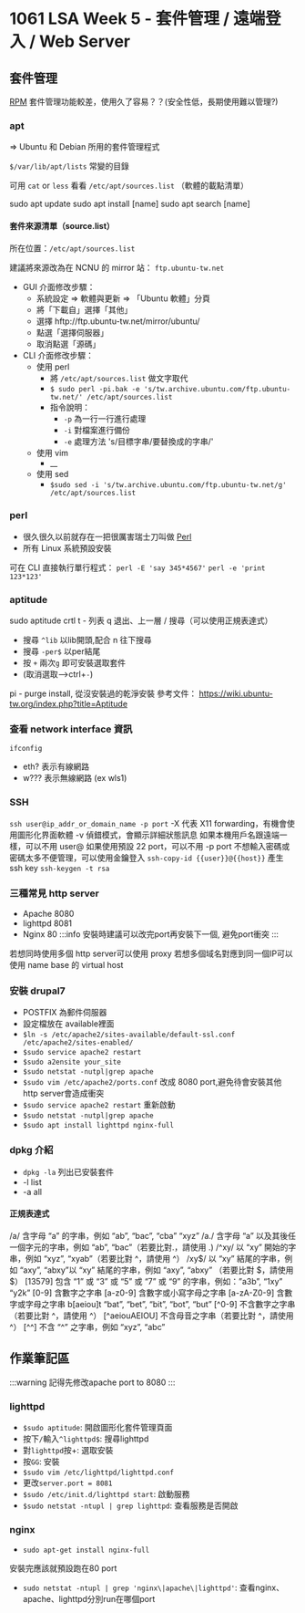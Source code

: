# 1061 LSA Week 5 - 套件管理 / 遠端登入 / Web Server

## 套件管理
[RPM](https://en.wikipedia.org/wiki/Rpm_(software)) 套件管理功能較差，使用久了容易？？(安全性低，長期使用難以管理?)

### apt

=> Ubuntu 和 Debian 所用的套件管理程式

`$/var/lib/apt/lists` 常變的目錄

可用 `cat` or `less` 看看 `/etc/apt/sources.list` （軟體的載點清單）

sudo apt update
sudo apt install [name]
sudo apt search [name]

#### 套件來源清單（source.list）

所在位置：`/etc/apt/sources.list`

建議將來源改為在 NCNU 的 mirror 站： `ftp.ubuntu-tw.net`

- GUI 介面修改步驟：
    - 系統設定 => 軟體與更新 => 「Ubuntu 軟體」分頁
    - 將「下載自」選擇「其他」
    - 選擇 hftp://ftp.ubuntu-tw.net/mirror/ubuntu/
    - 點選「選擇伺服器」
    - 取消點選「源碼」
- CLI 介面修改步驟：
    - 使用 perl 
        - 將 `/etc/apt/sources.list` 做文字取代
        - `$ sudo perl -pi.bak -e 's/tw.archive.ubuntu.com/ftp.ubuntu-tw.net/' /etc/apt/sources.list`
        - 指令說明：
            - `-p` 為一行一行進行處理 
            - `-i` 對檔案進行備份
            - `-e` 處理方法 's/目標字串/要替換成的字串/'
    - 使用 vim
        - __
    - 使用 sed
        - `$sudo sed -i 's/tw.archive.ubuntu.com/ftp.ubuntu-tw.net/g' /etc/apt/sources.list`

### perl

- 很久很久以前就存在一把很厲害瑞士刀叫做 [Perl](https://en.wikipedia.org/wiki/Perl) 
- 所有 Linux 系統預設安裝


可在 CLI 直接執行單行程式：
`perl -E 'say 345*4567'` 
`perl -e 'print 123*123'`

### aptitude
sudo aptitude
crtl t - 列表
q 退出、上一層
/ 搜尋（可以使用正規表達式）
* 搜尋 `^lib` 以lib開頭,配合 n 往下搜尋
* 搜尋 `-per$` 以per結尾
* 按 `+` 兩次`g` 即可安裝選取套件  
* (取消選取-->ctrl+`-`)

pi - purge install, 從沒安裝過的乾淨安裝
參考文件：
https://wiki.ubuntu-tw.org/index.php?title=Aptitude

### 查看 network interface 資訊
`ifconfig` 
- eth? 表示有線網路
- w??? 表示無線網路 (ex wls1)

### SSH
`ssh user@ip_addr_or_domain_name -p port`
-X  代表 X11 forwarding，有機會使用圖形化界面軟體
-v  偵錯模式，會顯示詳細狀態訊息
如果本機用戶名跟遠端一樣，可以不用 user@
如果使用預設 22 port，可以不用 -p port
不想輸入密碼或密碼太多不便管理，可以使用金鑰登入 `ssh-copy-id {{user}}@{{host}}`
產生 ssh key `ssh-keygen -t rsa`

### 三種常見 http server
* Apache    8080
* lighttpd  8081
* Nginx     80
:::info
安裝時建議可以改完port再安裝下一個, 避免port衝突
:::

若想同時使用多個 http server可以使用 proxy
若想多個域名對應到同一個IP可以使用 name base 的 virtual host

### 安裝 drupal7
- POSTFIX 為郵件伺服器
- 設定檔放在 available裡面
- `$ln -s /etc/apache2/sites-available/default-ssl.conf /etc/apache2/sites-enabled/`
- `$sudo service apache2 restart`
- `$sudo a2ensite your_site`
- `$sudo netstat -nutpl|grep apache`
- `$sudo vim /etc/apache2/ports.conf` 改成 8080 port,避免待會安裝其他 http server會造成衝突
- `$sudo service apache2 restart` 重新啟動
- `$sudo netstat -nutpl|grep apache` 
- `$sudo apt install lighttpd nginx-full`

### dpkg 介紹
- `dpkg -la` 列出已安裝套件 
- -l list
- -a all


#### 正規表達式
/a/	含字母 “a” 的字串，例如 “ab”, “bac”, “cba”	“xyz”
/a./	含字母 “a” 以及其後任一個字元的字串，例如 “ab”, “bac”（若要比對.，請使用 \.)
/^xy/	以 “xy” 開始的字串，例如 “xyz”, “xyab”（若要比對 ^，請使用 \^）
/xy$/	以 “xy” 結尾的字串，例如 “axy”, “abxy”以 “xy” 結尾的字串，例如 “axy”, “abxy” （若要比對 $，請使用 \$）
[13579]	包含 “1” 或 “3” 或 “5” 或 “7” 或 “9” 的字串，例如：”a3b”, “1xy”	“y2k”
[0-9]	含數字之字串
[a-z0-9]	含數字或小寫字母之字串
[a-zA-Z0-9]	含數字或字母之字串
b[aeiou]t	“bat”, “bet”, “bit”, “bot”, “but”
[^0-9]	不含數字之字串（若要比對 ^，請使用 \^）
[^aeiouAEIOU]	不含母音之字串（若要比對 ^，請使用 \^）
[^\^]	不含 “^” 之字串，例如 “xyz”, “abc”
> 

## 作業筆記區

:::warning
記得先修改apache port to 8080
:::

### lighttpd

- `$sudo aptitude`: 開啟圖形化套件管理頁面
- 按下`/`輸入`^lighttpd$`: 搜尋lighttpd
- 對`lighttpd`按+: 選取安裝
- 按`GG`: 安裝
- `$sudo vim /etc/lighttpd/lighttpd.conf`
- 更改`server.port = 8081`
- `$sudo /etc/init.d/lighttpd start`: 啟動服務
- `$sudo netstat -ntupl | grep lighttpd`: 查看服務是否開啟 

### nginx

- `sudo apt-get install nginx-full`

安裝完應該就預設跑在80 port

- `sudo netstat -ntupl | grep 'nginx\|apache\|lighttpd'`: 查看nginx、apache、lighttpd分別run在哪個port